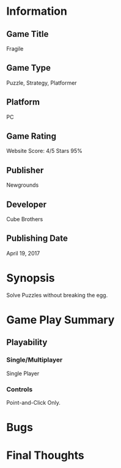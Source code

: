 # Information
## Game Title
Fragile
## Game Type
Puzzle, Strategy, Platformer
## Platform
PC
## Game Rating
Website Score: 4/5 Stars 95%
## Publisher
Newgrounds
## Developer
Cube Brothers
## Publishing Date
April 19, 2017
# Synopsis
Solve Puzzles without breaking the egg.
# Game Play Summary

## Playability

### Single/Multiplayer
Single Player
### Controls
Point-and-Click Only.
# Bugs

# Final Thoughts

